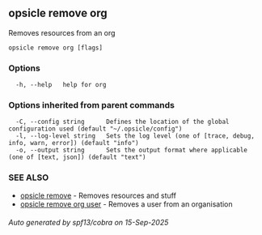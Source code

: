 ## opsicle remove org

Removes resources from an org

```
opsicle remove org [flags]
```

### Options

```
  -h, --help   help for org
```

### Options inherited from parent commands

```
  -C, --config string      Defines the location of the global configuration used (default "~/.opsicle/config")
  -l, --log-level string   Sets the log level (one of [trace, debug, info, warn, error]) (default "info")
  -o, --output string      Sets the output format where applicable (one of [text, json]) (default "text")
```

### SEE ALSO

* [opsicle remove](cli/opsicle_remove.md)	 - Removes resources and stuff
* [opsicle remove org user](cli/opsicle_remove_org_user.md)	 - Removes a user from an organisation

###### Auto generated by spf13/cobra on 15-Sep-2025

